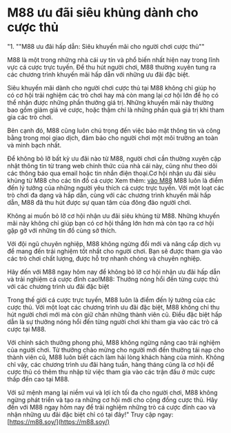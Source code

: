 # M88 ưu đãi siêu khủng dành cho cược thủ
"1. ""M88 ưu đãi hấp dẫn: Siêu khuyến mãi cho người chơi cược thủ""

M88 là một trong những nhà cái uy tín và phổ biến nhất hiện nay trong lĩnh vực cá cược trực tuyến. Để thu hút người chơi, M88 thường xuyên tung ra các chương trình khuyến mãi hấp dẫn với những ưu đãi đặc biệt.

Siêu khuyến mãi dành cho người chơi cược thủ tại M88 không chỉ giúp họ có cơ hội trải nghiệm các trò chơi hay mà còn mang lại cơ hội lớn để họ có thể nhận được những phần thưởng giá trị. Những khuyến mãi này thường bao gồm giảm giá vé cược, hoặc thậm chí là những phần quà giá trị khi tham gia các trò chơi.

Bên cạnh đó, M88 cũng luôn chú trọng đến việc bảo mật thông tin và công bằng trong mọi giao dịch, đảm bảo cho người chơi một môi trường an toàn và minh bạch nhất.

Để không bỏ lỡ bất kỳ ưu đãi nào từ M88, người chơi cần thường xuyên cập nhật thông tin từ trang web chính thức của nhà cái này, cũng như theo dõi các thông báo qua email hoặc tin nhắn điện thoại.Cơ hội nhận ưu đãi siêu khủng từ M88 cho các tín đồ cá cược
Xem thêm: [vào M88](https://m88.soy/)
M88 luôn là điểm đến lý tưởng của những người yêu thích cá cược trực tuyến. Với một loạt các trò chơi đa dạng và hấp dẫn, cùng với các chương trình khuyến mãi hấp dẫn, M88 đã thu hút được sự quan tâm của đông đảo người chơi.

Không ai muốn bỏ lỡ cơ hội nhận ưu đãi siêu khủng từ M88. Những khuyến mãi này không chỉ giúp bạn có cơ hội thắng lớn hơn mà còn tạo ra cơ hội gặp gỡ với những tín đồ cùng sở thích.

Với đội ngũ chuyên nghiệp, M88 không ngừng đổi mới và nâng cấp dịch vụ để mang đến trải nghiệm tốt nhất cho người chơi. Bạn sẽ được tham gia vào các trò chơi chất lượng, được hỗ trợ nhanh chóng và chuyên nghiệp.

Hãy đến với M88 ngay hôm nay để không bỏ lỡ cơ hội nhận ưu đãi hấp dẫn và trải nghiệm cá cược đỉnh cao!M88: Thưởng nóng hổi đến từng cược thủ với các chương trình ưu đãi đặc biệt

Trong thế giới cá cược trực tuyến, M88 luôn là điểm đến lý tưởng của các cược thủ. Với một loạt các chương trình ưu đãi đặc biệt, M88 không chỉ thu hút người chơi mới mà còn giữ chân những thành viên cũ. Điều đặc biệt hấp dẫn là sự thưởng nóng hổi đến từng người chơi khi tham gia vào các trò cá cược tại M88.

Với chính sách thưởng phong phú, M88 không ngừng nâng cao trải nghiệm của người chơi. Từ thưởng chào mừng cho người mới đến thưởng tái nạp cho thành viên cũ, M88 luôn biết cách làm hài lòng khách hàng của mình. Không chỉ vậy, các chương trình ưu đãi hàng tuần, hàng tháng cũng là cơ hội để cược thủ có thêm thu nhập từ việc tham gia vào các trận đấu ở mức cược thấp đến cao tại M88.

Với sứ mệnh mang lại niềm vui và lợi ích tối đa cho người chơi, M88 không ngừng phát triển và tạo ra những cơ hội mới cho cộng đồng cược thủ. Hãy đến với M88 ngay hôm nay để trải nghiệm những trò cá cược đỉnh cao và nhận những ưu đãi đặc biệt chỉ có tại đây!"
Truy cập ngay: [https://m88.soy/](https://m88.soy/)